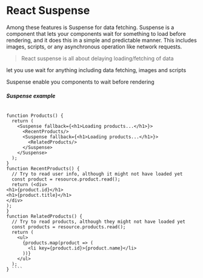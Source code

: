 # React Suspense

Among these features is Suspense for data fetching. Suspense is a component 
that lets your components wait for something to load before rendering, 
and it does this in a simple and predictable manner. This includes images, scripts, 
or any asynchronous operation like network requests.


> React suspense is all about delaying loading/fetching of data

<Suspense> let you use wait for anything including data fetching, images and scripts

Suspense enable you components to wait before rendering

##### Suspense example

```` const resource = getProducts();

function Products() {
  return (
    <Suspense fallback={<h1>Loading products...</h1>}>
      <RecentProducts/>
      <Suspense fallback={<h1>Loading products...</h1>}>
        <RelatedProducts/>
      </Suspense>
    </Suspense>
  );
}
function RecentProducts() {
  // Try to read user info, although it might not have loaded yet
  const product = resource.product.read();
  return (<div>
<h1>{product.id}</h1>
<h1>{product.title}</h1>
</div>
);
}
function RelatedProducts() {
  // Try to read products, although they might not have loaded yet
  const products = resource.products.read();
  return (
    <ul>
      {products.map(product => (
        <li key={product.id}>{product.name}</li>
      ))}
    </ul>
  );
} ````

